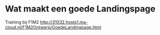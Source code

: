 # Wat maakt een goede Landingspage 
Training bij F1M2
http://31032.hosts1.ma-cloud.nl/F1M2Ontwerp/GoedeLandingpage.html
